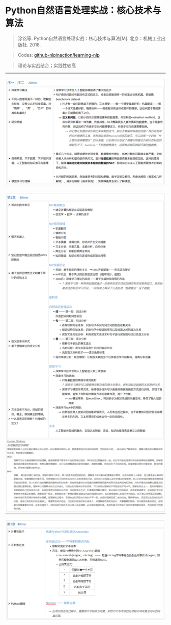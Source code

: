 # Python自然语言处理实战：核心技术与算法
> 涂铭等. Python自然语言处理实战：核心技术与算法[M]. 北京：机械工业出版社. 2018. 

> Codes: [github-nlpinaction/learning-nlp](https://github.com/nlpinaction/learning-nlp) 

> 理论与实战结合；实践性较高
----
![](https://github.com/shawnzzx/My-NLP-Learning-Notes/blob/master/Reading%20Notes/Resources/R1_0.PNG)

![](https://github.com/shawnzzx/My-NLP-Learning-Notes/blob/master/Reading%20Notes/Resources/R1_1.PNG)

![](https://github.com/shawnzzx/My-NLP-Learning-Notes/blob/master/Reading%20Notes/Resources/R1_2.PNG)

